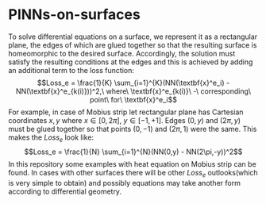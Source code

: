 # PINNs-on-surfaces
To solve differential equations on a surface, we represent it as a rectangular plane, the edges of which are glued together so that the resulting surface is homeomorphic to the desired surface. Accordingly, the solution must satisfy the resulting conditions at the edges and this is achieved by adding an additional term to the loss function:
$$Loss_e = \frac{1}{K} \sum_{i=1}^{K}(NN(\textbf{x}^e_i) - NN(\textbf{x}^e_{k(i)}))^2,\ where\ \textbf{x}^e_{k(i)}\ -\ corresponding\ point\ for\ \textbf{x}^e_i$$
For example, in case of Mobius strip let rectangular plane has Cartesian coordinates $x,y$ where $x \in [0,2\pi],\ y \in [-1,+1]$. Edges $(0,y)$ and $(2\pi,y)$ must be glued together so that points $(0,-1)$ and $(2\pi,1)$ were the same. This makes the $Loss_e$ look like:
$$Loss_e = \frac{1}{N} \sum_{i=1}^{N}(NN(0,y) - NN(2\pi,-y))^2$$
In this repository some examples with heat equation on Mobius strip can be found. In cases with other surfaces there will be other $Loss_e$ outlooks(which is very simple to obtain) and possibly equations may take another form according to differential geometry.
